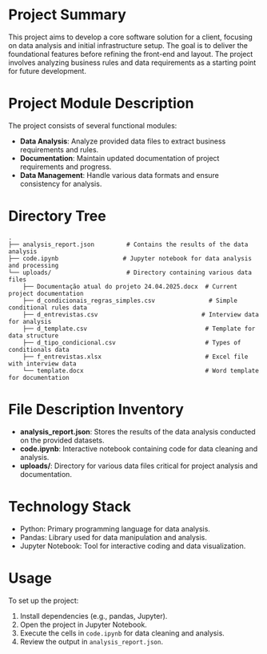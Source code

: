# Project Summary
This project aims to develop a core software solution for a client, focusing on data analysis and initial infrastructure setup. The goal is to deliver the foundational features before refining the front-end and layout. The project involves analyzing business rules and data requirements as a starting point for future development.

# Project Module Description
The project consists of several functional modules:
- **Data Analysis**: Analyze provided data files to extract business requirements and rules.
- **Documentation**: Maintain updated documentation of project requirements and progress.
- **Data Management**: Handle various data formats and ensure consistency for analysis.

# Directory Tree
```
.
├── analysis_report.json         # Contains the results of the data analysis
├── code.ipynb                  # Jupyter notebook for data analysis and processing
└── uploads/                     # Directory containing various data files
    ├── Documentação atual do projeto 24.04.2025.docx  # Current project documentation
    ├── d_condicionais_regras_simples.csv               # Simple conditional rules data
    ├── d_entrevistas.csv                             # Interview data for analysis
    ├── d_template.csv                                 # Template for data structure
    ├── d_tipo_condicional.csv                         # Types of conditionals data
    ├── f_entrevistas.xlsx                             # Excel file with interview data
    └── template.docx                                  # Word template for documentation
```

# File Description Inventory
- **analysis_report.json**: Stores the results of the data analysis conducted on the provided datasets.
- **code.ipynb**: Interactive notebook containing code for data cleaning and analysis.
- **uploads/**: Directory for various data files critical for project analysis and documentation.

# Technology Stack
- Python: Primary programming language for data analysis.
- Pandas: Library used for data manipulation and analysis.
- Jupyter Notebook: Tool for interactive coding and data visualization.

# Usage
To set up the project:
1. Install dependencies (e.g., pandas, Jupyter).
2. Open the project in Jupyter Notebook.
3. Execute the cells in `code.ipynb` for data cleaning and analysis.
4. Review the output in `analysis_report.json`.
